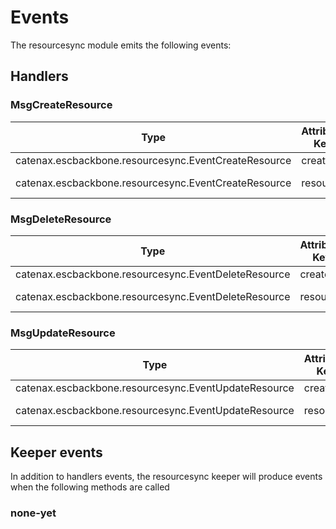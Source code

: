 <!--
 Copyright (c) 2022-2023 Contributors to the Eclipse Foundation

 See the NOTICE file(s) distributed with this work for additional
 information regarding copyright ownership.

 This program and the accompanying materials are made available under the
 terms of the Apache License, Version 2.0 which is available at
 https://www.apache.org/licenses/LICENSE-2.0.

 Unless required by applicable law or agreed to in writing, software
 distributed under the License is distributed on an "AS IS" BASIS, WITHOUT
 WARRANTIES OR CONDITIONS OF ANY KIND, either express or implied. See the
 License for the specific language governing permissions and limitations
 under the License.

 SPDX-License-Identifier: Apache-2.0
-->
<!--
order: 4
-->

# Events

The resourcesync module emits the following events:

## Handlers

### MsgCreateResource

| Type                                                 | Attribute Key | Attribute Value          |
|------------------------------------------------------|---------------|--------------------------|
| catenax.escbackbone.resourcesync.EventCreateResource | creator       | {senderAddress}          |
| catenax.escbackbone.resourcesync.EventCreateResource | resource      | {created types.Resource} |

### MsgDeleteResource

| Type                                                 | Attribute Key | Attribute Value          |
|------------------------------------------------------|---------------|--------------------------|
| catenax.escbackbone.resourcesync.EventDeleteResource | creator       | {senderAddress}          |
| catenax.escbackbone.resourcesync.EventDeleteResource | resource      | {deleted types.Resource} |

### MsgUpdateResource

| Type                                                 | Attribute Key | Attribute Value          |
|------------------------------------------------------|---------------|--------------------------|
| catenax.escbackbone.resourcesync.EventUpdateResource | creator       | {senderAddress}          |
| catenax.escbackbone.resourcesync.EventUpdateResource | resource      | {updated types.Resource} |

## Keeper events

In addition to handlers events, the resourcesync keeper will produce events when the following methods are called

### none-yet